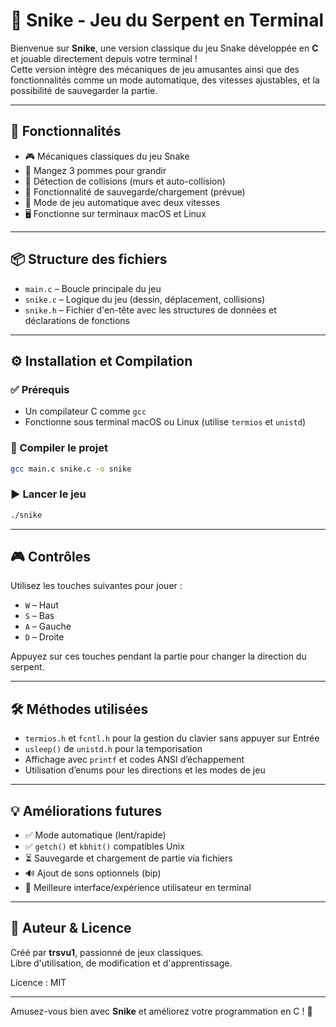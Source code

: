 # 🐍 Snike - Jeu du Serpent en Terminal

Bienvenue sur **Snike**, une version classique du jeu Snake développée en **C** et jouable directement depuis votre terminal !  
Cette version intègre des mécaniques de jeu amusantes ainsi que des fonctionnalités comme un mode automatique, des vitesses ajustables, et la possibilité de sauvegarder la partie.

---

## 🚀 Fonctionnalités

- 🎮 Mécaniques classiques du jeu Snake
- 🍎 Mangez 3 pommes pour grandir
- 🧱 Détection de collisions (murs et auto-collision)
- 💾 Fonctionnalité de sauvegarde/chargement (prévue)
- 🧠 Mode de jeu automatique avec deux vitesses
- 🖥️ Fonctionne sur terminaux macOS et Linux

---

## 📦 Structure des fichiers

- `main.c` – Boucle principale du jeu
- `snike.c` – Logique du jeu (dessin, déplacement, collisions)
- `snike.h` – Fichier d'en-tête avec les structures de données et déclarations de fonctions

---

## ⚙️ Installation et Compilation

### ✅ Prérequis

- Un compilateur C comme `gcc`
- Fonctionne sous terminal macOS ou Linux (utilise `termios` et `unistd`)

### 🧪 Compiler le projet

```bash
gcc main.c snike.c -o snike
```

### ▶️ Lancer le jeu

```bash
./snike
```

---

## 🎮 Contrôles

Utilisez les touches suivantes pour jouer :

- `W` – Haut
- `S` – Bas
- `A` – Gauche
- `D` – Droite

Appuyez sur ces touches pendant la partie pour changer la direction du serpent.

---

## 🛠️ Méthodes utilisées

- `termios.h` et `fcntl.h` pour la gestion du clavier sans appuyer sur Entrée
- `usleep()` de `unistd.h` pour la temporisation
- Affichage avec `printf` et codes ANSI d’échappement
- Utilisation d’enums pour les directions et les modes de jeu

---

## 💡 Améliorations futures

- ✅ Mode automatique (lent/rapide)
- ✅ `getch()` et `kbhit()` compatibles Unix
- ⏳ Sauvegarde et chargement de partie via fichiers
- 🔊 Ajout de sons optionnels (bip)
- 🎨 Meilleure interface/expérience utilisateur en terminal

---

## 🧠 Auteur & Licence

Créé par **trsvu1**, passionné de jeux classiques.  
Libre d'utilisation, de modification et d'apprentissage.

Licence : MIT

---

Amusez-vous bien avec **Snike** et améliorez votre programmation en C ! 🐍
